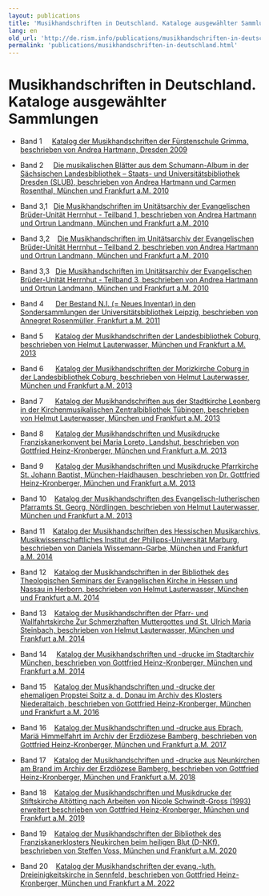 ```yaml
---
layout: publications
title: 'Musikhandschriften in Deutschland. Kataloge ausgewählter Sammlungen '
lang: en
old_url: 'http://de.rism.info/publications/musikhandschriften-in-deutschland.html'
permalink: 'publications/musikhandschriften-in-deutschland.html'
---
```



# Musikhandschriften in Deutschland. Kataloge ausgewählter Sammlungen 

- Band 1&nbsp; &nbsp; &nbsp;[Katalog der Musikhandschriften der Fürstenschule Grimma, beschrieben von Andrea Hartmann, Dresden 2009](http://nbn-resolving.de/urn:nbn:de:bsz:14-qucosa-24844)

- Band 2&nbsp; &nbsp; &nbsp;[Die musikalischen Blätter aus dem Schumann-Album in der Sächsischen Landesbibliothek – Staats- und Universitätsbibliothek Dresden (SLUB), beschrieben von Andrea Hartmann und Carmen Rosenthal, München und Frankfurt a.M. 2010](http://nbn-resolving.de/urn:nbn:de:bsz:14-qucosa-61887 "Opens external link in new window")

- Band 3,1&nbsp; &nbsp;[Die Musikhandschriften im Unitätsarchiv der Evangelischen Brüder-Unität Herrnhut - Teilband 1, beschrieben von Andrea Hartmann und Ortrun Landmann, München und Frankfurt a.M. 2010](http://nbn-resolving.de/urn:nbn:de:bsz:14-qucosa-62973 "Opens external link in new window")

- Band 3,2&nbsp; &nbsp;&nbsp;[Die Musikhandschriften im Unitätsarchiv der Evangelischen Brüder-Unität Herrnhut – Teilband 2, beschrieben von Andrea Hartmann und Ortrun Landmann, München und Frankfurt a.M. 2010](http://nbn-resolving.de/urn:nbn:de:bsz:14-qucosa-64442 "Opens external link in new window")

- Band 3,3&nbsp;&nbsp;&nbsp;[Die Musikhandschriften im Unitätsarchiv der Evangelischen Brüder-Unität Herrnhut - Teilband 3, beschrieben von Andrea Hartmann und Ortrun Landmann, München und Frankfurt a.M. 2010](http://nbn-resolving.de/urn:nbn:de:bsz:14-qucosa-64455 "Opens external link in new window")

- Band 4&nbsp; &nbsp; &nbsp;&nbsp;[Der Bestand N.I. (= Neues Inventar) in den Sondersammlungen der Universitätsbibliothek Leipzig, beschrieben von Annegret Rosenmüller, Frankfurt a.M. 2011](http://nbn-resolving.de/urn:nbn:de:bsz:14-qucosa-69588 "Opens external link in new window")

- Band 5 &nbsp; &nbsp; &nbsp;[Katalog der Musikhandschriften der Landesbibliothek Coburg, beschrieben von Helmut Lauterwasser, München und Frankfurt a.M. 2013](http://nbn-resolving.de/urn:nbn:de:bsz:14-qucosa-113683 "Opens external link in new window")

- Band 6 &nbsp; &nbsp; &nbsp;[Katalog der Musikhandschriften der Morizkirche Coburg in der Landesbibliothek Coburg, beschrieben von Helmut Lauterwasser, München und Frankfurt a.M. 2013](http://nbn-resolving.de/urn:nbn:de:bsz:14-qucosa-113705 "Opens external link in new window")

- Band 7 &nbsp; &nbsp; &nbsp;[Katalog der Musikhandschriften aus der Stadtkirche Leonberg in der Kirchenmusikalischen Zentralbibliothek Tübingen, beschrieben von Helmut Lauterwasser, München und Frankfurt a.M. 2013](http://nbn-resolving.de/urn:nbn:de:bsz:14-qucosa-113720 "Opens external link in new window")

- Band 8 &nbsp; &nbsp; &nbsp;[Katalog der Musikhandschriften und Musikdrucke Franziskanerkonvent bei Maria Loreto, Landshut, beschrieben von Gottfried Heinz-Kronberger, München und Frankfurt a.M. 2013](http://nbn-resolving.de/urn:nbn:de:bsz:14-qucosa-125771 "Opens external link in new window")

- Band 9 &nbsp; &nbsp; &nbsp;[Katalog der Musikhandschriften und Musikdrucke Pfarrkirche St. Johann Baptist, München-Haidhausen, beschrieben von Dr. Gottfried Heinz-Kronberger, München und Frankfurt a.M. 2013](http://nbn-resolving.de/urn:nbn:de:bsz:14-qucosa-125785 "Opens external link in new window")

- Band 10 &nbsp; &nbsp;[Katalog der Musikhandschriften des Evangelisch-lutherischen Pfarramts St. Georg, Nördlingen, beschrieben von Helmut Lauterwasser, München und Frankfurt a.M. 2013](http://nbn-resolving.de/urn:nbn:de:bsz:14-qucosa-127209 "Opens external link in new window")

- Band 11 &nbsp; &nbsp;[Katalog der Musikhandschriften des Hessischen Musikarchivs, Musikwissenschaftliches Institut der Philipps-Universität Marburg, beschrieben von Daniela Wissemann-Garbe, München und Frankfurt a.M. 2014](http://nbn-resolving.de/urn:nbn:de:bsz:14-qucosa-137225 "Opens external link in new window")

- Band 12&nbsp; &nbsp;&nbsp;[Katalog der Musikhandschriften in der Bibliothek des Theologischen Seminars der Evangelischen Kirche in Hessen und Nassau in Herborn, beschrieben von Helmut Lauterwasser, München und Frankfurt a.M. 2014](http://nbn-resolving.de/urn:nbn:de:bsz:14-qucosa-159327 "Opens external link in new window")

- Band 13&nbsp; &nbsp;&nbsp;[Katalog der Musikhandschriften der Pfarr- und Wallfahrtskirche Zur Schmerzhaften Muttergottes und St. Ulrich Maria Steinbach, beschrieben von Helmut Lauterwasser, München und Frankfurt a.M. 2014](http://nbn-resolving.de/urn:nbn:de:bsz:14-qucosa-159350 "Opens external link in new window")

- Band 14&nbsp; &nbsp; &nbsp;[Katalog der Musikhandschriften und -drucke im Stadtarchiv München, beschrieben von Gottfried Heinz-Kronberger, München und Frankfurt a.M. 2014](http://nbn-resolving.de/urn:nbn:de:bsz:14-qucosa-159334 "Opens external link in new window")

- Band 15 &nbsp; &nbsp;[Katalog der Musikhandschriften und -drucke der ehemaligen&nbsp;Propstei Spitz a. d. Donau im Archiv des Klosters Niederaltaich, beschrieben von Gottfried Heinz-Kronberger, München und Frankfurt a.M. 2016](http://nbn-resolving.de/urn:nbn:de:bsz:14-qucosa2-74639 "Opens external link in new window")

- Band 16&nbsp; &nbsp; [Katalog der Musikhandschriften und -drucke aus Ebrach, Mariä Himmelfahrt im Archiv der Erzdiözese Bamberg, beschrieben von Gottfried Heinz-Kronberger, München und Frankfurt a.M. 2017](http://nbn-resolving.de/urn:nbn:de:bsz:14-qucosa2-168236 "Opens external link in new window")

- Band 17&nbsp; &nbsp;&nbsp;[Katalog der Musikhandschriften und -drucke aus Neunkirchen am Brand im Archiv der Erzdiözese Bamberg, beschrieben von Gottfried Heinz-Kronberger, München und Frankfurt a.M. 2018](http://nbn-resolving.de/urn:nbn:de:bsz:14-qucosa2-320236 "Opens external link in new window")

- Band 18&nbsp; &nbsp; [Katalog der Musikhandschriften und Musikdrucke der Stiftskirche Altötting nach Arbeiten von Nicole Schwindt-Gross (1993) erweitert beschrieben von Gottfried Heinz-Kronberger, München und Frankfurt a.M. 2019](https://nbn-resolving.org/urn:nbn:de:bsz:14-qucosa2-358400 "Opens external link in new window")

- Band 19&nbsp; &nbsp; [Katalog der Musikhandschriften der Bibliothek des Franziskanerklosters Neukirchen beim heiligen Blut (D-NKf), beschrieben von Steffen Voss, München und Frankfurt a.M. 2020](https://nbn-resolving.de/urn:nbn:de:bsz:14-qucosa2-390311 "Opens external link in new window")

- Band 20&nbsp; &nbsp; [Katalog der Musikhandschriften der evang.-luth. Dreieinigkeitskirche in Sennfeld, beschrieben von Gottfried Heinz-Kronberger, München und Frankfurt a.M. 2022](https://nbn-resolving.org/urn:nbn:de:bsz:14-qucosa2-833657 "Opens external link in new window")


